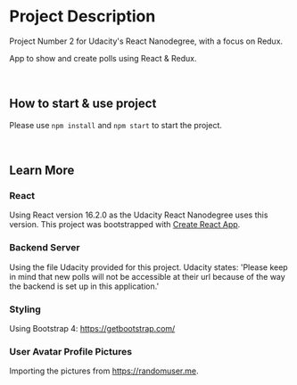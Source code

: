 # Project Description

Project Number 2 for Udacity's React Nanodegree, with a focus on Redux.

App to show and create polls using React & Redux.

<br />

## How to start & use project

Please use `npm install` and `npm start` to start the project.

<br />

## Learn More

### React

Using React version 16.2.0 as the Udacity React Nanodegree uses this version.
This project was bootstrapped with [Create React App](https://github.com/facebook/create-react-app).

### Backend Server

Using the file Udacity provided for this project.
Udacity states: 'Please keep in mind that new polls will not be accessible at their url because of the way the backend is set up in this application.'


### Styling

Using Bootstrap 4: https://getbootstrap.com/


### User Avatar Profile Pictures

Importing the pictures from https://randomuser.me.
